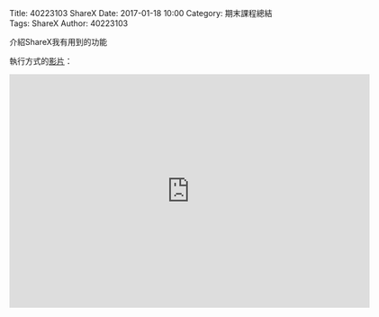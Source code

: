 Title: 40223103 ShareX
Date: 2017-01-18 10:00
Category: 期末課程總結
Tags: ShareX
Author: 40223103

介紹ShareX我有用到的功能

<!-- PELICAN_END_SUMMARY -->

執行方式的[影片](https://vimeo.com/199965960)：

<iframe src="https://player.vimeo.com/video/199965960" width="640" height="415" frameborder="0" webkitallowfullscreen mozallowfullscreen allowfullscreen></iframe>